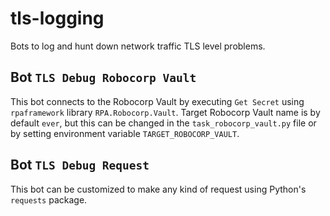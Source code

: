 # tls-logging

Bots to log and hunt down network traffic TLS level problems.


## Bot `TLS Debug Robocorp Vault` 

This bot connects to the Robocorp Vault by executing `Get Secret` using `rpaframework` library `RPA.Robocorp.Vault`.
Target Robocorp Vault name is by default `ever`, but this can be changed in the `task_robocorp_vault.py` file or by
setting environment variable `TARGET_ROBOCORP_VAULT`.

## Bot `TLS Debug Request` 

This bot can be customized to make any kind of request using Python's `requests` package.


